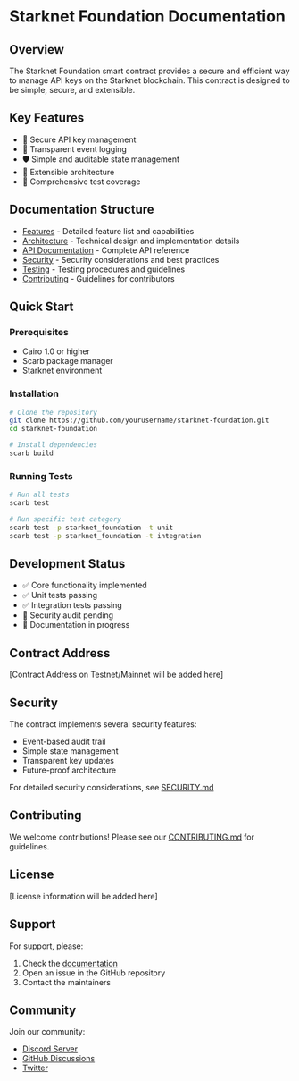 # Starknet Foundation Documentation

## Overview
The Starknet Foundation smart contract provides a secure and efficient way to manage API keys on the Starknet blockchain. This contract is designed to be simple, secure, and extensible.

## Key Features
- 🔐 Secure API key management
- 📝 Transparent event logging
- 🛡️ Simple and auditable state management
- 🔄 Extensible architecture
- 🧪 Comprehensive test coverage

## Documentation Structure
- [Features](./FEATURES.md) - Detailed feature list and capabilities
- [Architecture](./ARCHITECTURE.md) - Technical design and implementation details
- [API Documentation](./API.md) - Complete API reference
- [Security](./SECURITY.md) - Security considerations and best practices
- [Testing](./TESTING.md) - Testing procedures and guidelines
- [Contributing](./CONTRIBUTING.md) - Guidelines for contributors

## Quick Start

### Prerequisites
- Cairo 1.0 or higher
- Scarb package manager
- Starknet environment

### Installation
```bash
# Clone the repository
git clone https://github.com/yourusername/starknet-foundation.git
cd starknet-foundation

# Install dependencies
scarb build
```

### Running Tests
```bash
# Run all tests
scarb test

# Run specific test category
scarb test -p starknet_foundation -t unit
scarb test -p starknet_foundation -t integration
```

## Development Status
- ✅ Core functionality implemented
- ✅ Unit tests passing
- ✅ Integration tests passing
- 🔄 Security audit pending
- 📝 Documentation in progress

## Contract Address
[Contract Address on Testnet/Mainnet will be added here]

## Security
The contract implements several security features:
- Event-based audit trail
- Simple state management
- Transparent key updates
- Future-proof architecture

For detailed security considerations, see [SECURITY.md](./SECURITY.md)

## Contributing
We welcome contributions! Please see our [CONTRIBUTING.md](./CONTRIBUTING.md) for guidelines.

## License
[License information will be added here]

## Support
For support, please:
1. Check the [documentation](./)
2. Open an issue in the GitHub repository
3. Contact the maintainers

## Community
Join our community:
- [Discord Server]()
- [GitHub Discussions]()
- [Twitter]() 